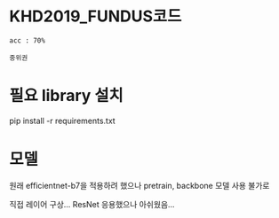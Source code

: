 ﻿# KHD2019_FUNDUS코드

```
acc : 70%

중위권
```

# 필요 library 설치
pip install -r requirements.txt

# 모델

원래 efficientnet-b7을 적용하려 했으나 pretrain, backbone 모델 사용 불가로

직접 레이어 구상... ResNet 응용했으나 아쉬웠음...
